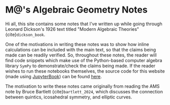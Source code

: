 # M@'s Algebraic Geometry Notes

Hi all, this site contains some notes that I've written up while going through
Leonard Dickson's 1926 text titled "Modern Algebraic Theories"
{cite}`dickson_book`.

One of the motivations in writing these notes was to show how inline
calculations can be included with the main text, so that the claims being made
can be readily verified. So, throughout these notes, the reader will find code
snippets which make use of the Python-based computer algebra library `SymPy` to
demonstrate/check the claims being made. If the reader wishes to run these
notebooks themselves, the source code for this website (made using <a
target="_blank"
href="https://jupyterbook.org/en/stable/intro.html">JupyterBook</a>) can be
found <a target="_blank"
href="https://github.com/m4tt-willi4ms/ag_notes">here</a>.

The motivation to write these notes came originally from reading the AMS note by
Bruce Bartlett {cite}`bartlett_2024`, which discusses the connection between
quintics, icosahedral symmetry, and elliptic curves.

<!-- ## Table of Contents

```{tableofcontents}
``` -->

